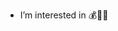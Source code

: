 - I’m interested in 💰💪🐍


<!---
nagini9/nagini9 is a ✨ special ✨ repository because its `README.md` (this file) appears on your GitHub profile.
You can click the Preview link to take a look at your changes.
--->
